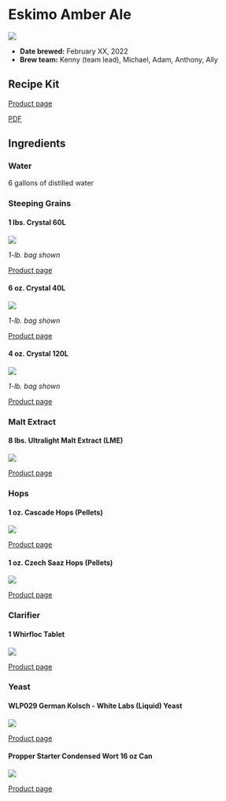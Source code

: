 # Eskimo Amber Ale

![](../img/eskimo-amber-ale.png)

* **Date brewed:** February XX, 2022
* **Brew team:** Kenny (team lead), Michael, Adam, Anthony, Ally  

## Recipe Kit

[Product page](https://www.morebeer.com/products/alaskan-amber-clone-eskimo-ale-extract.html)

[PDF](../eskimo-amber-ale.pdf)

## Ingredients

### Water 

6 gallons of distilled water

### Steeping Grains

#### 1 lbs. Crystal 60L

![](../img/crystal-60l-malt.png)

*1-lb. bag shown*

[Product page](https://www.morebeer.com/products/briess-caramel-60l-malt.html)

#### 6 oz. Crystal 40L

![](../img/crystal-40l-malt.png)

*1-lb. bag shown*

[Product page](https://www.morebeer.com/products/briess-caramel-40l-malt.html)

#### 4 oz. Crystal 120L

![](../img/crystal-120l-malt.png)

*1-lb. bag shown*

[Product page](https://www.morebeer.com/products/briess-caramel-120l-malt.html)

### Malt Extract

#### 8 lbs. Ultralight Malt Extract (LME)

![](../img/ultralight-lme.jpg)

[Product page](https://www.morebeer.com/products/ultralight-malt-extract-lme.html)

### Hops

#### 1 oz. Cascade Hops (Pellets)

![](../img/cascade-hops.png)

[Product page](https://www.morebeer.com/products/cascade-hops-pellets.html)

#### 1 oz. Czech Saaz Hops (Pellets)

![](../img/czech-saaz-hops.png)

[Product page](https://www.morebeer.com/products/czech-saaz-hops-pellets.html)

### Clarifier

#### 1 Whirfloc Tablet

![](../img/whirlfloc-tablet.png)

[Product page](https://www.morebeer.com/products/whirlfloc-tablets.html)

### Yeast

#### WLP029 German Kolsch - White Labs (Liquid) Yeast

![](../img/white-labs-german-kolsch-yeast.jpg)

[Product page](https://www.morebeer.com/products/wlp029-german-kolsch-white-labs-yeast.html)

#### Propper Starter Condensed Wort 16 oz Can

![](../img/propper-starter.jpg)

[Product page](https://omegayeast.com/propper/propper-starter)